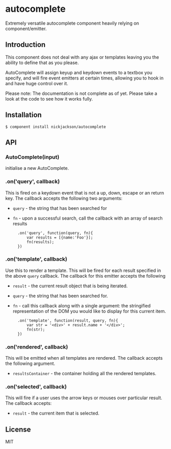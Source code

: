 # autocomplete
Extremely versatile autocomplete component heavily relying on component/emitter.

## Introduction
This component does not deal with any ajax or templates leaving you the ability to define that as you please.

AutoComplete will assign keyup and keydown events to a textbox you specify, and will fire event emitters at certain times, allowing you to hook in and have huge control over it.

Please note: The documentation is not complete as of yet. Please take a look at the code to see how it works fully.


## Installation

    $ component install nickjackson/autocomplete

## API

### AutoComplete(input)
initialise a new AutoComplete.

### .on('query', callback)
This is fired on a keydown event that is not a up, down, escape or an return key. The callback accepts the following two arguments:

* `query` - the string that has been searched for
* `fn` - upon a successful search, call the callback with an array of search results

	
		.on('query', function(query, fn){
			var results = [{name:'Foo'}];
			fn(results);
		})


### .on('template', callback)
Use this to render a template. This will be fired for each result specified in the above `query` callback. The callback for this emitter accepts the following 

* `result` - the current result object that is being iterated.
* `query` - the string that has been searched for.
* `fn` - call this callback along with a single argument: the stringified representation of the DOM you would like to display for this current item.

		.on('template', function(result, query, fn){
			var str = '<div>' + result.name + '</div>';
			fn(str);
		})

### .on('rendered', callback)
This will be emitted when all templates are rendered. The callback accepts the following argument.

* `resultsContainer` - the container holding all the rendered templates.


### .on('selected', callback)
This will fire if a user uses the arrow keys or mouses over particular result. The callback accepts:

* `result` - the current item that is selected.


## License

  MIT
